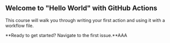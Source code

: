 ## Welcome to "Hello World" with GitHub Actions

This course will walk you through writing your first action and using it with a workflow file. 

**Ready to get started? Navigate to the first issue.**AAA
